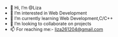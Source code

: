 - 👋 Hi, I’m @Liza
- 👀 I’m interested in Web Development
- 🌱 I’m currently learning Web Development,C/C++
- 💞️ I’m looking to collaborate on projects
- 📫 For reaching me:-
   liza261204@gmail.com

<!--
Assistance26/Assistance26 is a ✨ special ✨ repository because its `README.md` (this file) appears on your GitHub profile.
You can click the Preview link to take a look at your changes.
--->
